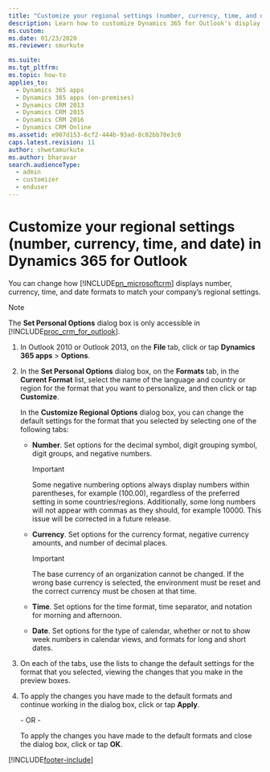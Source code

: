 ```yaml
---
title: "Customize your regional settings (number, currency, time, and date) in Dynamics 365 for Outlook | MicrosoftDocs"
description: Learn how to customize Dynamics 365 for Outlook's display of number, currency, time, and date formats to match a company's regional settings.
ms.custom: 
ms.date: 01/23/2020
ms.reviewer: smurkute 

ms.suite: 
ms.tgt_pltfrm: 
ms.topic: how-to
applies_to: 
  - Dynamics 365 apps 
  - Dynamics 365 apps (on-premises)
  - Dynamics CRM 2013
  - Dynamics CRM 2015
  - Dynamics CRM 2016
  - Dynamics CRM Online
ms.assetid: e907d153-6cf2-444b-93ad-8c82bb70e3c0
caps.latest.revision: 11
author: shwetamurkute
ms.author: bharavar
search.audienceType: 
  - admin
  - customizer
  - enduser
---
```

# Customize your regional settings (number, currency, time, and date) in Dynamics 365 for Outlook
You can change how [!INCLUDE[pn_microsoftcrm](../../includes/pn-microsoftcrm.md)] displays number, currency, time, and date formats to match your company’s regional settings.  
  
> [!NOTE]
>  The **Set Personal Options** dialog box is only accessible in [!INCLUDE[proc_crm_for_outlook](../../includes/proc-crm-for-outlook.md)].  
  
1.  In Outlook 2010 or Outlook 2013, on the **File** tab, click or tap **Dynamics 365 apps** > **Options**.  
  
2.  In the **Set Personal Options** dialog box, on the **Formats** tab, in the **Current Format** list, select the name of the language and country or region for the format that you want to personalize, and then click or tap **Customize**.  
  
     In the **Customize Regional Options** dialog box, you can change the default settings for the format that you selected by selecting one of the following tabs:  
  
    -   **Number**. Set options for the decimal symbol, digit grouping symbol, digit groups, and negative numbers.  
  
        > [!IMPORTANT]
        >  Some negative numbering options always display numbers within parentheses, for example (100.00), regardless of the preferred setting in some countries/regions. Additionally, some long numbers will not appear with commas as they should, for example 10000. This issue will be corrected in a future release.  
  
    -   **Currency**. Set options for the currency format, negative currency amounts, and number of decimal places.  
        > [!IMPORTANT]
        > The base currency of an organization cannot be changed. If the wrong base currency is selected, the environment must be reset and the correct currency must be chosen at that time.
  
    -   **Time**. Set options for the time format, time separator, and notation for morning and afternoon.  
  
    -   **Date**. Set options for the type of calendar, whether or not to show week numbers in calendar views, and formats for long and short dates.  
  
3.  On each of the tabs, use the lists to change the default settings for the format that you selected, viewing the changes that you make in the preview boxes.  
  
4.  To apply the changes you have made to the default formats and continue working in the dialog box, click or tap **Apply**.  
  
     \-  OR -  
  
     To apply the changes you have made to the default formats and close the dialog box, click or tap **OK**.


[!INCLUDE[footer-include](../../includes/footer-banner.md)]
